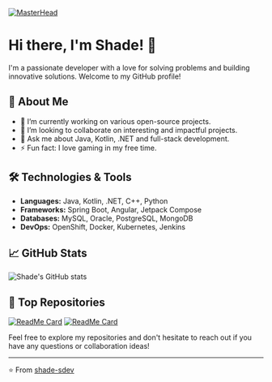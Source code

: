 [![MasterHead](https://i.imgur.com/PPkkAez.jpg)]([https://kieran.app](https://github.com/shade-sdev)](https://github.com/shade-sdev))
# Hi there, I'm Shade! 👋

I'm a passionate developer with a love for solving problems and building innovative solutions. Welcome to my GitHub profile!

## 💼 About Me

- 🔭 I’m currently working on various open-source projects.
- 👯 I’m looking to collaborate on interesting and impactful projects.
- 💬 Ask me about Java, Kotlin, .NET and full-stack development.
- ⚡ Fun fact: I love gaming in my free time.

## 🛠 Technologies & Tools

- **Languages:** Java, Kotlin, .NET, C++, Python
- **Frameworks:** Spring Boot, Angular, Jetpack Compose
- **Databases:** MySQL, Oracle, PostgreSQL, MongoDB
- **DevOps:** OpenShift, Docker, Kubernetes, Jenkins

## 📈 GitHub Stats

![Shade's GitHub stats](https://github-readme-stats.vercel.app/api?username=shade-sdev&show_icons=true&theme=radical)

## 🌟 Top Repositories

[![ReadMe Card](https://github-readme-stats.vercel.app/api/pin/?username=shade-sdev&repo=SecVault&theme=radical)](https://github.com/shade-sdev/SecVault)
[![ReadMe Card](https://github-readme-stats.vercel.app/api/pin/?username=shade-sdev&repo=ShadeTorrent&theme=radical)](https://github.com/shade-sdev/ShadeTorrent)

Feel free to explore my repositories and don't hesitate to reach out if you have any questions or collaboration ideas!

---

⭐️ From [shade-sdev](https://github.com/shade-sdev)
